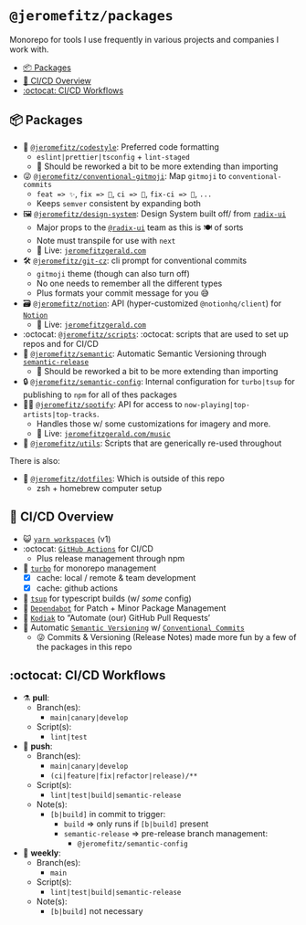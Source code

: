 # `@jeromefitz/packages`

Monorepo for tools I use frequently in various projects and companies I work with.

- [📦️ Packages](#%EF%B8%8F-packages)
- [👷️ CI/CD Overview](#%EF%B8%8F-cicd-overview)
- [:octocat: CI/CD Workflows](#octocat-cicd-workflows)

## 📦️ Packages

- 💅️ [`@jeromefitz/codestyle`](https://github.com/JeromeFitz/packages/tree/main/packages/codestyle): Preferred code formatting
  - `eslint|prettier|tsconfig` + `lint-staged`
  - 📝️ Should be reworked a bit to be more extending than importing
- 😜️ [`@jeromefitz/conventional-gitmoji`](https://github.com/JeromeFitz/packages/tree/main/packages/conventional-gitmoji): Map `gitmoji` to `conventional-commits`
  - `feat => ✨️`, `fix => 🐛️`, `ci => 👷️`, `fix-ci => 💚️`, `...`
  - Keeps `semver` consistent by expanding both
- 🖼️ [`@jeromefitz/design-system`](https://github.com/JeromeFitz/packages/tree/main/packages/design-system): Design System built off/ from [`radix-ui`](https://www.radix-ui.com)
  - Major props to the [`@radix-ui`](https://github.com/radix-ui) team as this is 🍽️ of sorts
  - Note must transpile for use with `next`
  - 🚀️ Live: [`jeromefitzgerald.com`](https://jeromefitzgerald.com)
- 🛠️ [`@jeromefitz/git-cz`](https://github.com/JeromeFitz/packages/tree/main/packages/git-cz): cli prompt for conventional commits
  - `gitmoji` theme (though can also turn off)
  - No one needs to remember all the different types
  - Plus formats your commit message for you 😅️
- 🗃️ [`@jeromefitz/notion`](https://github.com/JeromeFitz/packages/tree/main/packages/notion): API (hyper-customized `@notionhq/client`) for [`Notion`](https://www.notion.so)
  - 🚀️ Live: [`jeromefitzgerald.com`](https://jeromefitzgerald.com)
- :octocat: [`@jeromefitz/scripts`](https://github.com/JeromeFitz/packages/tree/main/packages/scripts): :octocat: scripts that are used to set up repos and for CI/CD
- 👷️ [`@jeromefitz/semantic`](https://github.com/JeromeFitz/packages/tree/main/packages/semantic): Automatic Semantic Versioning through [`semantic-release`](https://github.com/semantic-release/semantic-release)
  - 📝️ Should be reworked a bit to be more extending than importing
- 🔒️ [`@jeromefitz/semantic-config`](https://github.com/JeromeFitz/packages/tree/main/packages/semantic-config): Internal configuration for `turbo|tsup` for publishing to `npm` for all of thes packages
- 🧑‍🎤️ [`@jeromefitz/spotify`](https://github.com/JeromeFitz/packages/tree/main/packages/spotify): API for access to `now-playing|top-artists|top-tracks`.
  - Handles those w/ some customizations for imagery and more.
  - 🚀️ Live: [`jeromefitzgerald.com/music`](https://jeromefitzgerald.com/music)
- 🧰️ [`@jeromefitz/utils`](https://github.com/JeromeFitz/packages/tree/main/packages/utils): Scripts that are generically re-used throughout

There is also:

- 💽️ [`@jeromefitz/dotfiles`](https://github.com/JeromeFitz/dotfiles): Which is outside of this repo
  - zsh + homebrew computer setup

## 👷️ CI/CD Overview

- 😺️ [`yarn workspaces`](https://classic.yarnpkg.com/en/docs/cli/workspaces) (v1)
- :octocat: [`GitHub Actions`](https://github.com/features/actions) for CI/CD
  - Plus release management through npm
- 🔺️ [`turbo`](https://github.com/vercel/turborepo) for monorepo management
  - [x] cache: local / remote & team development
  - [x] cache: github actions
- 👷️ [`tsup`](https://github.com/egoist/tsup) for typescript builds (w/ _some_ config)
- 🤖️ [`Dependabot`](https://github.com/dependabot) for Patch + Minor Package Management
- 🤖️ [`Kodiak`](https://kodiakhq.com) to “Automate (our) GitHub Pull Requests’
- 🤖️ Automatic [`Semantic Versioning`](https://semver.org) w/ [`Conventional Commits`](https://www.conventionalcommits.org)
  - 😜️ Commits & Versioning (Release Notes) made more fun by a few of the packages in this repo

## :octocat: CI/CD Workflows

- ⚗️ **pull**:
  - Branch(es):
    - `main|canary|develop`
  - Script(s):
    - `lint|test`
- 🔀️ **push**:
  - Branch(es):
    - `main|canary|develop`
    - `(ci|feature|fix|refactor|release)/**`
  - Script(s):
    - `lint|test|build|semantic-release`
  - Note(s):
    - `[b|build]` in commit to trigger:
      - `build` => only runs if `[b|build]` present
      - `semantic-release` => pre-release branch management:
        - `@jeromefitz/semantic-config`
- 🌃️ **weekly**:
  - Branch(es):
    - `main`
  - Script(s):
    - `lint|test|build|semantic-release`
  - Note(s):
    - `[b|build]` not necessary

